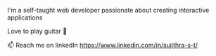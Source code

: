 I'm a self-taught web developer passionate about creating interactive applications

Love to play guitar 🎸 


📫 Reach me on linkedIn https://www.linkedin.com/in/sujithra-s-t/


<!---

--->
